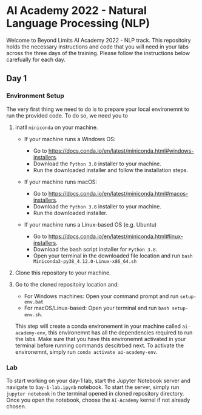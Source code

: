 # AI Academy 2022 - Natural Language Processing (NLP)

Welcome to Beyond Limits AI Academy 2022 - NLP track. This repositoiry holds the necessary instructions and code that you will need in your labs across the three days of the training. Please follow the instructions below carefually for each day.

## Day 1
### Environment Setup

The very first thing we need to do is to prepare your local environemnt to run the provided code. To do so, we need you to 
1. inatll `miniconda` on your machine.
    - If your machine runs a Windows OS:
        - Go to https://docs.conda.io/en/latest/miniconda.html#windows-installers.
        - Download the `Python 3.8` installer to your machine.
        - Run the downloaded installer and follow the installation steps.

    -  If your machine runs macOS:
        - Go to https://docs.conda.io/en/latest/miniconda.html#macos-installers.
        - Download the `Python 3.8` installer to your machine.
        - Run the downloaded installer.

    - If your machine runs a Linux-based OS (e.g. Ubuntu)
        - Go to https://docs.conda.io/en/latest/miniconda.html#linux-installers.
        - Download the bash script installer for `Python 3.8`.
        - Open your terminal in the downloaded file location and run `bash Miniconda3-py38_4.12.0-Linux-x86_64.sh`

2. Clone this repository to your machine.
3. Go to the cloned repositoiry location and:
    - For Windows machines: Open your command prompt and run `setup-env.bat`
    - For macOS/Linux-based: Open your terminal and run `bash setup-env.sh`.
    
    This step will create a conda environement in your machine called `ai-academy-env`, this environemnt has all the dependencies required to run the labs. Make sure that you have this environemnt activated in your terminal before running commands descitrbed next. To activate the environemnt, simply run `conda activate ai-academy-env`.

### Lab
To start working on your day-1 lab, start the Jupyter Notebook server and navigate to `Day-1-lab.ipynb` notebook. To start the server, simply run `jupyter notebook` in the terminal opened in cloned repository directory. Once you open the notebook, choose the `AI-Academy` kernel if not already chosen.